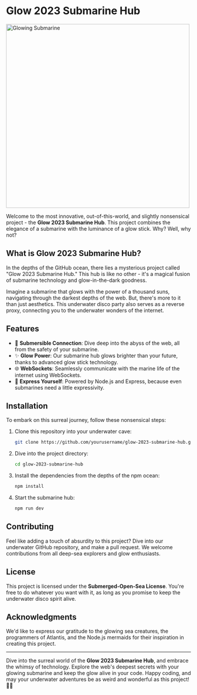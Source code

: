 # Glow 2023 Submarine Hub

<img src="https://i.imgur.com/G3js2oS.png" alt="Glowing Submarine" style="width: 500px;">

Welcome to the most innovative, out-of-this-world, and slightly nonsensical project - the **Glow 2023 Submarine Hub**. This project combines the elegance of a submarine with the luminance of a glow stick. Why? Well, why not?

## What is Glow 2023 Submarine Hub?

In the depths of the GitHub ocean, there lies a mysterious project called "Glow 2023 Submarine Hub." This hub is like no other - it's a magical fusion of submarine technology and glow-in-the-dark goodness.

Imagine a submarine that glows with the power of a thousand suns, navigating through the darkest depths of the web. But, there's more to it than just aesthetics. This underwater disco party also serves as a reverse proxy, connecting you to the underwater wonders of the internet.

## Features

- 🌊 **Submersible Connection**: Dive deep into the abyss of the web, all from the safety of your submarine.
- ✨ **Glow Power**: Our submarine hub glows brighter than your future, thanks to advanced glow stick technology.
- 🌐 **WebSockets**: Seamlessly communicate with the marine life of the internet using WebSockets.
- 🚀 **Express Yourself**: Powered by Node.js and Express, because even submarines need a little expressivity.

## Installation

To embark on this surreal journey, follow these nonsensical steps:

1. Clone this repository into your underwater cave:

   ```bash
   git clone https://github.com/yourusername/glow-2023-submarine-hub.git
   ```

2. Dive into the project directory:

   ```bash
   cd glow-2023-submarine-hub
   ```

3. Install the dependencies from the depths of the npm ocean:

   ```bash
   npm install
   ```

4. Start the submarine hub:

   ```bash
   npm run dev
   ```

## Contributing

Feel like adding a touch of absurdity to this project? Dive into our underwater GitHub repository, and make a pull request. We welcome contributions from all deep-sea explorers and glow enthusiasts.

## License

This project is licensed under the **Submerged-Open-Sea License**. You're free to do whatever you want with it, as long as you promise to keep the underwater disco spirit alive.

## Acknowledgments

We'd like to express our gratitude to the glowing sea creatures, the programmers of Atlantis, and the Node.js mermaids for their inspiration in creating this project.

---

Dive into the surreal world of the **Glow 2023 Submarine Hub**, and embrace the whimsy of technology. Explore the web's deepest secrets with your glowing submarine and keep the glow alive in your code. Happy coding, and may your underwater adventures be as weird and wonderful as this project! 🌊✨
